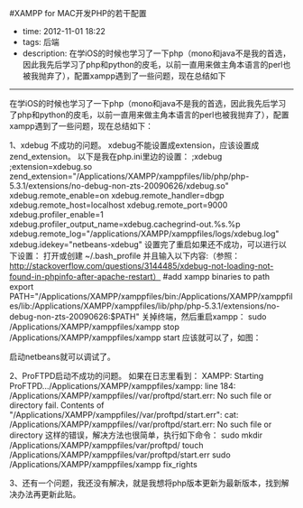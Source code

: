 #XAMPP for MAC开发PHP的若干配置

- time: 2012-11-01 18:22
- tags: 后端
- description: 在学iOS的时候也学习了一下php（mono和java不是我的首选，因此我先后学习了php和python的皮毛，以前一直用来做主角本语言的perl也被我抛弃了），配置xampp遇到了一些问题，现在总结如下

---
在学iOS的时候也学习了一下php（mono和java不是我的首选，因此我先后学习了php和python的皮毛，以前一直用来做主角本语言的perl也被我抛弃了），配置xampp遇到了一些问题，现在总结如下：

1、xdebug 不成功的问题。
xdebug不能设置成extension，应该设置成zend_extension。
以下是我在php.ini里边的设置：
;xdebug
;extension=xdebug.so
zend_extension="/Applications/XAMPP/xamppfiles/lib/php/php-5.3.1/extensions/no-debug-non-zts-20090626/xdebug.so"
xdebug.remote_enable=on
xdebug.remote_handler=dbgp
xdebug.remote_host=localhost
xdebug.remote_port=9000
xdebug.profiler_enable=1
xdebug.profiler_output_name=xdebug.cachegrind-out.%s.%p
xdebug.remote_log="/applications/XAMPP/xamppfiles/logs/xdebug.log"
xdebug.idekey="netbeans-xdebug"
设置完了重启如果还不成功，可以进行以下设置：
打开或创建 ~/.bash_profile 并且输入以下内容:（参照：http://stackoverflow.com/questions/3144485/xdebug-not-loading-not-found-in-phpinfo-after-apache-restart）
#add xampp binaries to path
export PATH="/Applications/XAMPP/xamppfiles/bin:/Applications/XAMPP/xamppfiles/lib:/Applications/XAMPP/xamppfiles/lib/php/php-5.3.1/extensions/no-debug-non-zts-20090626:$PATH"
关掉终端，然后重启xampp：
sudo /Applications/XAMPP/xamppfiles/xampp stop
/Applications/XAMPP/xamppfiles/xampp start
应该就可以了，如图：

启动netbeans就可以调试了。

2、ProFTPD启动不成功的问题。
如果在日志里看到：
XAMPP: Starting ProFTPD.../Applications/XAMPP/xamppfiles/xampp: line 184: /Applications/XAMPP/xamppfiles//var/proftpd/start.err: No such file or directory
fail.
Contents of "/Applications/XAMPP/xamppfiles//var/proftpd/start.err":
cat: /Applications/XAMPP/xamppfiles//var/proftpd/start.err: No such file or directory
这样的错误，解决方法也很简单，执行如下命令：
sudo mkdir /Applications/XAMPP/xamppfiles/var/proftpd/
touch /Applications/XAMPP/xamppfiles/var/proftpd/start.err
sudo /Applications/XAMPP/xamppfiles/xampp fix_rights

3、还有一个问题，我还没有解决，就是我想将php版本更新为最新版本，找到解决办法再更新此贴。
